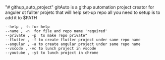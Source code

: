 "# githup_auto_project" 
gitAuto is a githup automation project creator for anguler ot fullter projetc that will help set-up repo
all you need to setup is to add it to $PATH
    
    --help , -h for help
    --name , -n  for file and repo name 'required' 
    --private , -p  to make repo private" 
    --flutter , -f to create flutter project under same repo name
    --angular , -a to create angular project under same repo name
    --vscode , -vc to lunch project in vscode
    --youtube , -yt to lunch project in chrome
